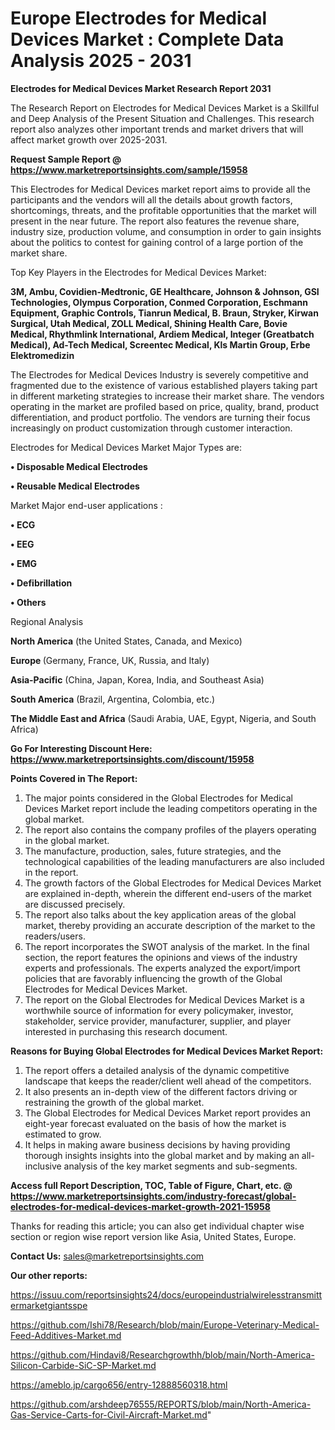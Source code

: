 # Europe Electrodes for Medical Devices Market : Complete Data Analysis 2025 - 2031

<strong>Electrodes for Medical Devices Market Research Report 2031</strong>

The Research Report on Electrodes for Medical Devices Market is a Skillful and Deep Analysis of the Present Situation and Challenges. This research report also analyzes other important trends and market drivers that will affect market growth over 2025-2031.

<strong>Request Sample Report @ <a href=https://www.marketreportsinsights.com/sample/15958>https://www.marketreportsinsights.com/sample/15958</a></strong>

This Electrodes for Medical Devices market report aims to provide all the participants and the vendors will all the details about growth factors, shortcomings, threats, and the profitable opportunities that the market will present in the near future. The report also features the revenue share, industry size, production volume, and consumption in order to gain insights about the politics to contest for gaining control of a large portion of the market share.

Top Key Players in the Electrodes for Medical Devices Market:

<strong>3M, Ambu, Covidien-Medtronic, GE Healthcare, Johnson & Johnson, GSI Technologies, Olympus Corporation, Conmed Corporation, Eschmann Equipment, Graphic Controls, Tianrun Medical, B. Braun, Stryker, Kirwan Surgical, Utah Medical, ZOLL Medical, Shining Health Care, Bovie Medical, Rhythmlink International, Ardiem Medical, Integer (Greatbatch Medical), Ad-Tech Medical, Screentec Medical, Kls Martin Group, Erbe Elektromedizin</strong>

The Electrodes for Medical Devices Industry is severely competitive and fragmented due to the existence of various established players taking part in different marketing strategies to increase their market share. The vendors operating in the market are profiled based on price, quality, brand, product differentiation, and product portfolio. The vendors are turning their focus increasingly on product customization through customer interaction.

Electrodes for Medical Devices Market Major Types are:

<strong>• Disposable Medical Electrodes

• Reusable Medical Electrodes</strong>

Market Major end-user applications :

<strong>• ECG

• EEG

• EMG

• Defibrillation

• Others</strong>

Regional Analysis

</u><strong><b>North America</b></strong> (the United States, Canada, and Mexico)

<strong><b>Europe </b></strong>(Germany, France, UK, Russia, and Italy)

<strong><b>Asia-Pacific</b></strong> (China, Japan, Korea, India, and Southeast Asia)

<strong><b>South America</b></strong> (Brazil, Argentina, Colombia, etc.)

<strong><b>The Middle East and Africa</b></strong> (Saudi Arabia, UAE, Egypt, Nigeria, and South Africa)

<strong>Go For Interesting Discount Here: <a href=https://www.marketreportsinsights.com/discount/15958>https://www.marketreportsinsights.com/discount/15958</a></strong>

<strong>Points Covered in The Report:</strong>
<ol>
  <li>The major points considered in the Global Electrodes for Medical Devices Market report include the leading competitors operating in the global market.</li>
  <li>The report also contains the company profiles of the players operating in the global market.</li>
  <li>The manufacture, production, sales, future strategies, and the technological capabilities of the leading manufacturers are also included in the report.</li>
  <li>The growth factors of the Global Electrodes for Medical Devices Market are explained in-depth, wherein the different end-users of the market are discussed precisely.</li>
  <li>The report also talks about the key application areas of the global market, thereby providing an accurate description of the market to the readers/users.</li>
  <li>The report incorporates the SWOT analysis of the market. In the final section, the report features the opinions and views of the industry experts and professionals. The experts analyzed the export/import policies that are favorably influencing the growth of the Global Electrodes for Medical Devices Market.</li>
  <li>The report on the Global Electrodes for Medical Devices Market is a worthwhile source of information for every policymaker, investor, stakeholder, service provider, manufacturer, supplier, and player interested in purchasing this research document.</li>
</ol>
<strong>Reasons for Buying Global Electrodes for Medical Devices Market Report:</strong>

<ol>
  <li>The report offers a detailed analysis of the dynamic competitive landscape that keeps the reader/client well ahead of the competitors.</li>
  <li>It also presents an in-depth view of the different factors driving or restraining the growth of the global market.</li>
  <li>The Global Electrodes for Medical Devices Market report provides an eight-year forecast evaluated on the basis of how the market is estimated to grow.</li>
  <li>It helps in making aware business decisions by having providing thorough insights insights into the global market and by making an all-inclusive analysis of the key market segments and sub-segments.</li>
</ol>
<strong>Access full Report Description, TOC, Table of Figure, Chart, etc. @ <a href=https://www.marketreportsinsights.com/industry-forecast/global-electrodes-for-medical-devices-market-growth-2021-15958>https://www.marketreportsinsights.com/industry-forecast/global-electrodes-for-medical-devices-market-growth-2021-15958</a></strong>


Thanks for reading this article; you can also get individual chapter wise section or region wise report version like Asia, United States, Europe.

<strong>Contact Us:</strong>
sales@marketreportsinsights.com

<strong>Our other reports:</strong>

<a href=https://issuu.com/reportsinsights24/docs/europeindustrialwirelesstransmittermarketgiantsspe>https://issuu.com/reportsinsights24/docs/europeindustrialwirelesstransmittermarketgiantsspe</a>

<a href=https://github.com/Ishi78/Research/blob/main/Europe-Veterinary-Medical-Feed-Additives-Market.md>https://github.com/Ishi78/Research/blob/main/Europe-Veterinary-Medical-Feed-Additives-Market.md</a>

<a href=https://github.com/Hindavi8/Researchgrowthh/blob/main/North-America-Silicon-Carbide-SiC-SP-Market.md>https://github.com/Hindavi8/Researchgrowthh/blob/main/North-America-Silicon-Carbide-SiC-SP-Market.md</a>

<a href=https://ameblo.jp/cargo656/entry-12888560318.html>https://ameblo.jp/cargo656/entry-12888560318.html</a>

<a href=https://github.com/arshdeep76555/REPORTS/blob/main/North-America-Gas-Service-Carts-for-Civil-Aircraft-Market.md>https://github.com/arshdeep76555/REPORTS/blob/main/North-America-Gas-Service-Carts-for-Civil-Aircraft-Market.md</a>"

